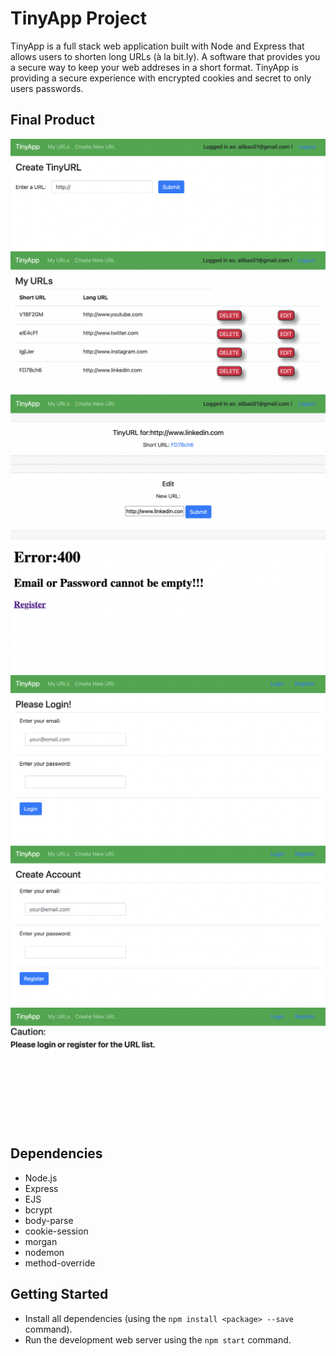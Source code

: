 # TinyApp Project

TinyApp is a full stack web application built with Node and Express that allows users to shorten long URLs (à la bit.ly).
A software that provides you a secure way to keep your web addreses in a short format.
TinyApp is providing a secure experience with encrypted cookies and secret to only users passwords. 

## Final Product

!["Screenshot of new URLs page"](https://github.com/alibas01/tinyapp/blob/master/docs/Create_new.png)
!["Screenshot of My URL list"](https://github.com/alibas01/tinyapp/blob/master/docs/MyURLs_loggedin.png)
!["Screenshot of create new page"](https://github.com/alibas01/tinyapp/blob/master/docs/editpage.png)
!["Screenshot of error on register page"](https://github.com/alibas01/tinyapp/blob/master/docs/error_register.png)
!["Screenshot of Login page"](https://github.com/alibas01/tinyapp/blob/master/docs/login_page.png)
!["Screenshot of Register page"](https://github.com/alibas01/tinyapp/blob/master/docs/register_page.png)
!["Screenshot of Warning in URLs page"](https://github.com/alibas01/tinyapp/blob/master/docs/warning_urls.png)

## Dependencies

- Node.js
- Express
- EJS
- bcrypt
- body-parse
- cookie-session
- morgan
- nodemon
- method-override

## Getting Started

- Install all dependencies (using the `npm install <package> --save` command).
- Run the development web server using the `npm start` command.